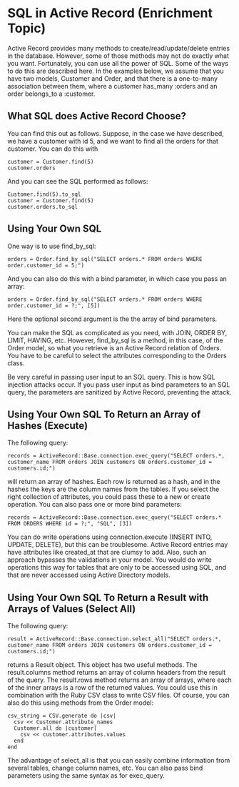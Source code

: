 # SQL in Active Record  (Enrichment Topic)

Active Record provides many methods to create/read/update/delete entries in the database.  However, some of those methods may not do exactly what you want.  Fortunately, you can use all the power of SQL.  Some of the ways to do this are described here.  In the examples below, we assume that you have two models, Customer and Order, and that there is a one-to-many association between them, where a customer has_many :orders and an order belongs_to a :customer.

## What SQL does Active Record Choose?

You can find this out as follows.  Suppose, in the case we have described, we have a customer with id 5, and we want to find all the orders for that customer.  You can do this with
```
customer = Customer.find(5)
customer.orders
```
And you can see the SQL performed as follows:
```
Customer.find(5).to_sql
customer = Customer.find(5)
customer.orders.to_sql
```

## Using Your Own SQL

One way is to use find_by_sql:
```
orders = Order.find_by_sql("SELECT orders.* FROM orders WHERE order.customer_id = 5;")
```
And you can also do this with a bind parameter, in which case you pass an array:
```
orders = Order.find_by_sql("SELECT orders.* FROM orders WHERE order.customer_id = ?;", [5])
```
Here the optional second argument is the the array of bind parameters.

You can make the SQL as complicated as you need, with JOIN, ORDER BY, LIMIT, HAVING, etc.  However, find_by_sql is a method, in this case, of the Order model, so what you retrieve is an Active Record relation of Orders.  You have to be careful to select the attributes corresponding to the Orders class.

Be very careful in passing user input to an SQL query.  This is how SQL injection attacks occur.  If you pass user input as bind parameters to an SQL query, the parameters are sanitized by Active Record, preventing the attack.

## Using Your Own SQL To Return an Array of Hashes (Execute)

The following query:
```
records = ActiveRecord::Base.connection.exec_query("SELECT orders.*, customer_name FROM orders JOIN customers ON orders.customer_id = customers.id;")
```
will return an array of hashes.  Each row is returned as a hash, and in the hashes the keys are the column names from the tables.  If you select the right collection of attributes, you could pass these to a new or create operation.  You can also pass one or more bind parameters:
```
records = ActiveRecord::Base.connection.exec_query("SELECT orders.* FROM ORDERS WHERE id = ?;", "SQL", [3])
```

You can do write operations using connection.execute (INSERT INTO, UPDATE, DELETE), but this can be troublesome.  Active Record entries may have attributes like created_at that are clumsy to add.  Also, such an approach bypasses the validations in your model.  You would do write operations this way for tables that are only to be accessed using SQL, and that are never accessed using Active Directory models.

## Using Your Own SQL To Return a Result with Arrays of Values (Select All)

The following query:
```
result = ActiveRecord::Base.connection.select_all("SELECT orders.*, customer_name FROM orders JOIN customers ON orders.customer_id = customers.id;")
```
returns a Result object.  This object has two useful methods.  The result.columns method returns an array of column headers from the result of the query.  The result.rows method returns an array of arrays, where each of the inner arrays is a row of the returned values.  You could use this in combination with the Ruby CSV class to write CSV files.  Of course, you can also do this using methods from the Order model:
```
csv_string = CSV.generate do |csv|
  csv << Customer.attribute_names
  Customer.all do |customer|
    csv << customer.attributes.values
  end
end
```
The advantage of select_all is that you can easily combine information from several tables, change column names, etc.  You can also pass bind parameters using the same syntax as for exec_query.